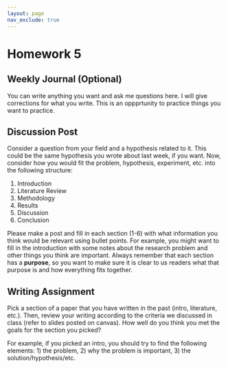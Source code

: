 ```yaml
---
layout: page
nav_exclude: true
---
```


# Homework 5

## Weekly Journal (Optional)
You can write anything you want and ask me questions here. I will give corrections for 
what you write. This is an oppprtunity to practice things you want to practice.

## Discussion Post
Consider a question from your field and a hypothesis related to it. This could be
the same hypothesis you wrote about last week, if you want. Now, consider how you would
fit the problem, hypothesis, experiment, etc. into the following structure:

1. Introduction
2. Literature Review
3. Methodology
4. Results
5. Discussion
6. Conclusion

Please make a post and fill in each section (1-6) with what information you think would be relevant using bullet points.
For example, you might want to fill in the introduction with some notes about the research problem and other things you think are
important. Always remember that each section has a **purpose**, so you want to make sure it is clear to us readers what that purpose 
is and how everything fits together.

## Writing Assignment
Pick a section of a paper that you have written in the past (intro, literature, etc.). Then, review your writing according to
the criteria we discussed in class (refer to slides posted on canvas). How well do you think you met the goals for the section you picked? 

For example, if you picked an intro, you should try to find the following elements: 1) the problem, 2) why the problem is important, 3)
the solution/hypothesis/etc. 